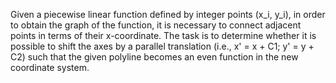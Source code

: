Given a piecewise linear function defined by integer points (x_i, y_i), in order to obtain the graph of the function, it is necessary to connect adjacent points in terms of their x-coordinate. The task is to determine whether it is possible to shift the axes by a parallel translation (i.e., x' = x + C1; y' = y + C2) such that the given polyline becomes an even function in the new coordinate system.